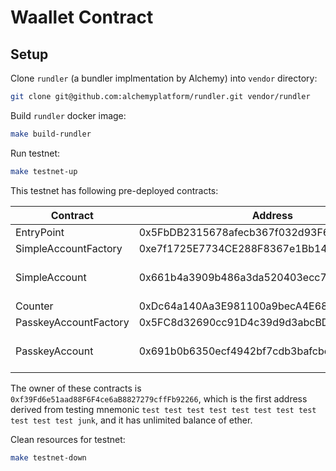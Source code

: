 # Waallet Contract

## Setup

Clone `rundler` (a bundler implmentation by Alchemy) into `vendor` directory:

```bash
git clone git@github.com:alchemyplatform/rundler.git vendor/rundler
```

Build `rundler` docker image:

```bash
make build-rundler
```

Run testnet:

```bash
make testnet-up
```

This testnet has following pre-deployed contracts:

| Contract              | Address                                    | Note               |
| --------------------- | ------------------------------------------ | ------------------ |
| EntryPoint            | 0x5FbDB2315678afecb367f032d93F642f64180aa3 |                    |
| SimpleAccountFactory  | 0xe7f1725E7734CE288F8367e1Bb143E90bb3F0512 |                    |
| SimpleAccount         | 0x661b4a3909b486a3da520403ecc78f7a7b683c63 | Balance: 100 ether |
| Counter               | 0xDc64a140Aa3E981100a9becA4E685f962f0cF6C9 |                    |
| PasskeyAccountFactory | 0x5FC8d32690cc91D4c39d9d3abcBD16989F875707 |                    |
| PasskeyAccount        | 0x691b0b6350ecf4942bf7cdb3bafcbe4ad4f7bc7e | Balance: 100 ether |

The owner of these contracts is `0xf39Fd6e51aad88F6F4ce6aB8827279cffFb92266`, which is the first address derived from testing mnemonic `test test test test test test test test test test test junk`, and it has unlimited balance of ether.

Clean resources for testnet:

```bash
make testnet-down
```
